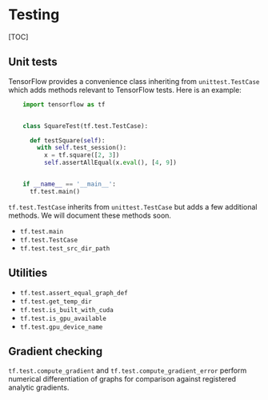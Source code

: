 # Testing
[TOC]

## Unit tests

TensorFlow provides a convenience class inheriting from `unittest.TestCase`
which adds methods relevant to TensorFlow tests.  Here is an example:

```python
    import tensorflow as tf


    class SquareTest(tf.test.TestCase):

      def testSquare(self):
        with self.test_session():
          x = tf.square([2, 3])
          self.assertAllEqual(x.eval(), [4, 9])


    if __name__ == '__main__':
      tf.test.main()
```

`tf.test.TestCase` inherits from `unittest.TestCase` but adds a few additional
methods.  We will document these methods soon.

*   `tf.test.main`
*   `tf.test.TestCase`
*   `tf.test.test_src_dir_path`

## Utilities

*   `tf.test.assert_equal_graph_def`
*   `tf.test.get_temp_dir`
*   `tf.test.is_built_with_cuda`
*   `tf.test.is_gpu_available`
*   `tf.test.gpu_device_name`

## Gradient checking

`tf.test.compute_gradient` and `tf.test.compute_gradient_error` perform
numerical differentiation of graphs for comparison against registered analytic
gradients.
